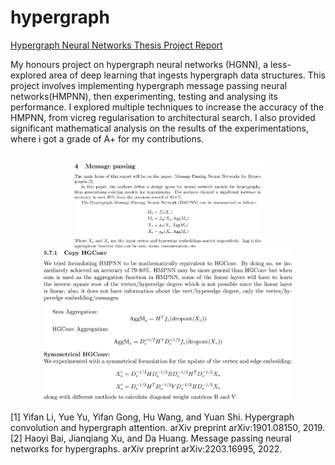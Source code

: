 # hypergraph

[Hypergraph Neural Networks Thesis Project Report](resources/fom__down_.pdf)

My honours project on hypergraph neural networks (HGNN), a less-explored area of deep learning that ingests hypergraph data structures.
This project involves implementing hypergraph message passing neural networks(HMPNN), then experimenting, testing and analysing its performance.
I explored multiple techniques to increase the accuracy of the HMPNN, from vicreg regularisation to architectural search.
I also provided significant mathematical analysis on the results of the experimentations, where i got a grade of A+ for my contributions.

<div align="center">
  <div>&nbsp;</div>
  <img src="resources/msg_pass.jpg" width="300"/>
  <img src="resources/copy_hgconv.jpg" width="400"/>
<!--   <div align="center">JEPA architecture | Hierarchial JEPA </div> -->
</div>

[1] Yifan Li, Yue Yu, Yifan Gong, Hu Wang, and Yuan Shi. Hypergraph convolution and hypergraph
attention. arXiv preprint arXiv:1901.08150, 2019.
[2] Haoyi Bai, Jianqiang Xu, and Da Huang. Message passing neural networks for hypergraphs.
arXiv preprint arXiv:2203.16995, 2022.
